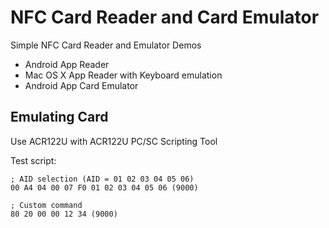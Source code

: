 NFC Card Reader and Card Emulator
=================================

Simple NFC Card Reader and Emulator Demos

* Android App Reader
* Mac OS X App Reader with Keyboard emulation
* Android App Card Emulator

Emulating Card
--------------

Use ACR122U with ACR122U PC/SC Scripting Tool

Test script:

    ; AID selection (AID = 01 02 03 04 05 06)
    00 A4 04 00 07 F0 01 02 03 04 05 06 (9000)
    
    ; Custom command
    80 20 00 00 12 34 (9000)
